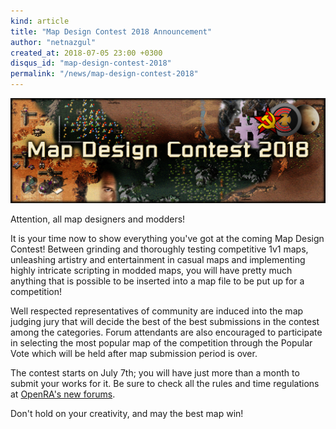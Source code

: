 ```yaml
---
kind: article
title: "Map Design Contest 2018 Announcement"
author: "netnazgul"
created_at: 2018-07-05 23:00 +0300
disqus_id: "map-design-contest-2018"
permalink: "/news/map-design-contest-2018"
---
```


<div style="text-align:center" markdown="1">
<img src="/images/news/20180703-mdc2018.jpg" width="600" alt="Map Design Contest 2018">
</div>

Attention, all map designers and modders! 

It is your time now to show everything you've got at the coming Map Design Contest! Between grinding and thoroughly testing competitive 1v1 maps, unleashing artistry and entertainment in casual maps and implementing highly intricate scripting in modded maps, you will have pretty much anything that is possible to be inserted into a map file to be put up for a competition!

Well respected representatives of community are induced into the map judging jury that will decide the best of the best submissions in the contest among the categories. Forum attendants are also encouraged to participate in selecting the most popular map of the competition through the Popular Vote which will be held after map submission period is over.

The contest starts on July 7th; you will have just more than a month to submit your works for it. Be sure to check all the rules and time regulations at [OpenRA's new forums](https://forum.openra.net/viewtopic.php?f=83&t=20573).

Don't hold on your creativity, and may the best map win!
